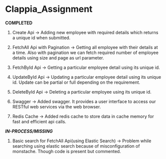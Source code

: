 # Clappia_Assignment

**************COMPLETED**************

1. Create Api
-> Adding new employee with required details which returns a unique id when submitted.

2. FetchAll Api with Pagination
-> Getting all employee with their details at a time. Also with pagination we can fetch required number of employee details using size and page as url parameter.

3. FetchById Api
-> Getting a particular employee detail using its unique id.

4. UpdateById Api
-> Updating a particular employee detail using its unique id. Update can be partial or full depending on the requirement.

5. DeleteById Api
-> Deleting a particular employee using its unique id.

6. Swagger
-> Added swagger. It provides a user interface to access our RESTful web services via the web browser. 

7. Redis Cache
-> Added redis cache to store data in cache memory for fast and efficient api calls.

*************IN-PROCESS/MISSING*************

1. Basic search for FetchAll Api(using Elastic Search)
-> Problem while searching using elastic search because of misconfiguration of monstache. Though code is present but commented.
